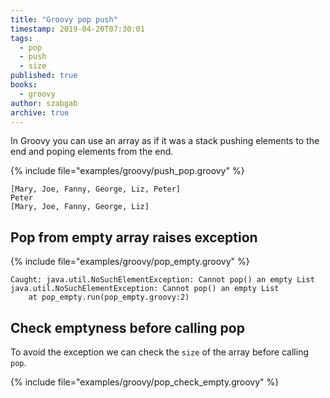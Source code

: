 ```yaml
---
title: "Groovy pop push"
timestamp: 2019-04-20T07:30:01
tags:
  - pop
  - push
  - size
published: true
books:
  - groovy
author: szabgab
archive: true
---
```



In Groovy you can use an array as if it was a stack pushing elements to the end and poping elements from the end.



{% include file="examples/groovy/push_pop.groovy" %}

```
[Mary, Joe, Fanny, George, Liz, Peter]
Peter
[Mary, Joe, Fanny, George, Liz]
```


## Pop from empty array raises exception

{% include file="examples/groovy/pop_empty.groovy" %}


```
Caught: java.util.NoSuchElementException: Cannot pop() an empty List
java.util.NoSuchElementException: Cannot pop() an empty List
	at pop_empty.run(pop_empty.groovy:2)
```


## Check emptyness before calling pop

To avoid the exception we can check the `size` of the array before calling `pop`.

{% include file="examples/groovy/pop_check_empty.groovy" %}
